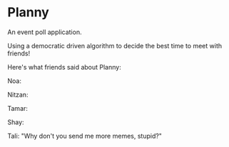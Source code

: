 # Planny

An event poll application. 

Using a democratic driven algorithm to decide the best time to meet with friends! 

Here's what friends said about Planny:

Noa: 

Nitzan: 

Tamar: 

Shay: 

Tali: "Why don't you send me more memes, stupid?" 
